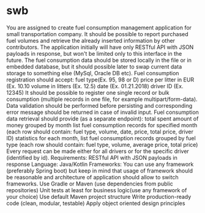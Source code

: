 # swb
You are assigned to create fuel consumption management application for small transportation company. 
It should be possible to report purchased fuel volumes and retrieve the already inserted information by other contributors. 
The application initially will have only RESTful API with JSON payloads in response,
but won't be limited only to this interface in the future.
The fuel consumption data should be stored locally in the file or in embedded database, 
but it should possible later to swap current data storage to something else (MySql, Oracle DB etc).
Fuel consumption registration should accept:
fuel type(Ex. 95, 98 or D)
price per litter in EUR (Ex. 10.10
volume in litters (Ex. 12.5)
date (Ex. 01.21.2018)
driver ID (Ex. 12345)
It should be possible to register one single record or bulk consumption (multiple records in one file, for example multipart/form-data).
Data validation should be performed before persisting and corresponding error message should be returned in case of invalid input.
Fuel consumption data retrieval should provide (as a separate endpoint):
total spent amount of money grouped by month
list fuel consumption records for specified month (each row should contain: fuel type, volume, date, price, total price, driver ID) 
statistics for each month, list fuel consumption records grouped by fuel type (each row should contain:
fuel type, volume, average price, total price)
Every request can be made either for all drivers or for the specific driver (identified by id).
Requirements:
RESTful API with JSON payloads in response
Language: Java/Kotlin
Frameworks: You can use any framework (preferably Spring boot) 
but keep in mind that usage of framework should be reasonable and architecture of application should allow to switch frameworks.
Use Gradle or Maven (use dependencies from public repositories)
Unit tests at least for business logic(use any framework of your choice)
Use default Maven project structure
Write production-ready code (clean, modular, testable)
Apply object oriented design principles

